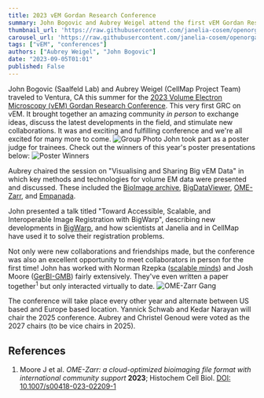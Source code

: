 ```yaml
---
title: 2023 vEM Gordan Research Conference
summary: John Bogovic and Aubrey Weigel attend the first vEM Gordan Research Conference in Ventura, CA.
thumbnail_url: 'https://raw.githubusercontent.com/janelia-cosem/openorganelle-blog/main/assets/vem-grc-logo.jpb'
carousel_url: 'https://raw.githubusercontent.com/janelia-cosem/openorganelle-blog/main/assets/vem-grc-carousel.png'
tags: ["vEM", "conferences"]
authors: ["Aubrey Weigel", "John Bogovic"]
date: "2023-09-05T01:01"
published: False
---
```

John Bogovic (Saalfeld Lab) and Aubrey Weigel (CellMap Project Team) traveled to Ventura, CA this summer for the [2023 Volume Electron Microscopy (vEM) Gordan Research Conference](https://www.grc.org/volume-electron-microscopy-conference/2023/). This very first GRC on vEM. It brought together an amazing community *in person* to exchange ideas, discuss the latest developments in the field, and stimulate new collaborations. It was and exciting and fulfilling conference and we're all excited for many more to come.
![Group Photo](https://raw.githubusercontent.com/janelia-cosem/openorganelle-blog/main/assets/vem-group-2.png)
John took part as a poster judge for trainees. Check out the winners of this year's poster presentations below:
![Poster Winners](https://raw.githubusercontent.com/janelia-cosem/openorganelle-blog/main/assets/poster-winners.jpg)

Aubrey chaired the session on "Visualising and Sharing Big vEM Data" in which key methods and technologies 
for volume EM data were presented and discussed. These included the [BioImage archive](https://www.ebi.ac.uk/bioimage-archive/),
[BigDataViewer](https://www.nature.com/articles/nmeth.3392), [OME-Zarr](https://www.ncbi.nlm.nih.gov/pmc/articles/PMC9980008/), and
[Empanada](https://volume-em.github.io/empanada.html). 

John presented a talk titled "Toward Accessible, Scalable, and Interoperable Image Registration with BigWarp", describing 
new developments in [BigWarp](https://imagej.net/plugins/bigwarp), and how scientists at Janelia and in CellMap have used it
to solve their registration problems.

Not only were new collaborations and friendships made, but the conference was also an excellent opportunity to meet collaborators in person for the first time! John has worked with Norman Rzepka ([scalable minds](https://scalableminds.com)) and Josh Moore ([GerBI-GMB](https://gerbi-gmb.de)) fairly extensively. They've even written a paper together<sup>1</sup> but only interacted virtually to date.
![OME-Zarr Gang](https://raw.githubusercontent.com/janelia-cosem/openorganelle-blog/main/assets/josh-john-norman.jpg)

The conference will take place every other year and alternate between US based and Europe based location. Yannick Schwab and Kedar Narayan will chair the 2025 conference. Aubrey and Christel Genoud were voted as the 2027 chairs (to be vice chairs in 2025).

## References
1. Moore J et al. _OME-Zarr: a cloud-optimized bioimaging file format with international community support_ **2023**; Histochem Cell Biol. [DOI: 10.1007/s00418-023-02209-1](https://doi.org/10.1007/s00418-023-02209-1)
